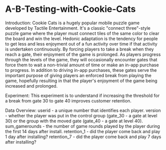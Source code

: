 # A-B-Testing-with-Cookie-Cats

Introduction:
Cookie Cats is a hugely popular mobile puzzle game developed by Tactile Entertainment. 
It's a classic "connect three"-style puzzle game where the player must connect tiles of the same color to clear the board and win the level. Hedonic adaptation is the tendency for people to get less and less enjoyment out of a fun activity over time if that activity is undertaken continuously. By forcing players to take a break when they reach a gate, their enjoyment of the game is prolonged. As players progress through the levels of the game, they will occasionally encounter gates that force them to wait a non-trivial amount of time or make an in-app purchase to progress. In addition to driving in-app purchases, these gates serve the important purpose of giving players an enforced break from playing the game, hopefully resulting in that the player's enjoyment of the game being increased and prolonged.

Experiment:
This experiment is to understand if increasing the threshold for a break from gate 30 to gate 40 improves customer retention.

Data Overview:
userid - a unique number that identifies each player.
version - whether the player was put in the control group (gate_30 - a gate at level 30) or the group with the moved gate (gate_40 - a gate at level 40).
sum_gamerounds - the number of game rounds played by the player during the first 14 days after install.
retention_1 - did the player come back and play 1 day after installing?
retention_7 - did the player come back and play 7 days after installing?




